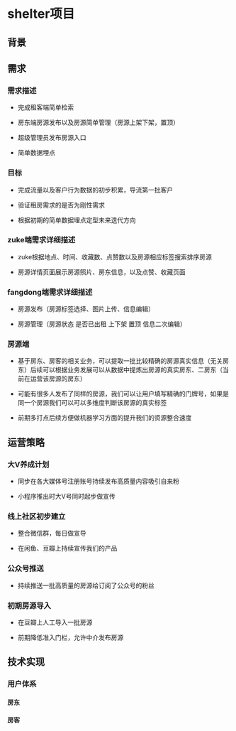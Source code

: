 # shelter项目

## 背景

## 需求

### 需求描述

- 完成租客端简单检索

- 房东端房源发布以及房源简单管理（房源上架下架，置顶）

- 超级管理员发布房源入口

- 简单数据埋点


### 目标

- 完成流量以及客户行为数据的初步积累，导流第一批客户

- 验证租房需求的是否为刚性需求

- 根据初期的简单数据埋点定型未来迭代方向



### zuke端需求详细描述

- zuke根据地点、时间、收藏数、点赞数以及房源相应标签搜索排序房源

- 房源详情页面展示房源照片、房东信息，以及点赞、收藏页面


### fangdong端需求详细描述

- 房源发布（房源标签选择、图片上传、信息编辑）

- 房源管理（房源状态 是否已出租 上下架 置顶 信息二次编辑）


### 房源端

- 基于房东、房客的相关业务，可以提取一批比较精确的房源真实信息（无关房东）后续可以根据业务发展可以从数据中提炼出房源的真实房东、二房东（当前在运营该房源的房东）

- 可能有很多人发布了同样的房源，我们可以让用户填写精确的门牌号，如果是同一个房源我们可以可以多维度判断该房源的真实标签

- 前期多打点后续方便做机器学习方面的提升我们的资源整合速度




## 运营策略

### 大V养成计划

- 同步在各大媒体号注册账号持续发布高质量内容吸引自来粉

- 小程序推出时大V号同时起步做宣传

### 线上社区初步建立

- 整合微信群，每日做宣导

- 在闲鱼、豆瓣上持续宣传我们的产品

### 公众号推送

- 持续推送一批高质量的房源给订阅了公众号的粉丝

### 初期房源导入

- 在豆瓣上人工导入一批房源

- 前期降低准入门栏，允许中介发布房源

## 技术实现

### 用户体系

#### 房东

#### 房客



